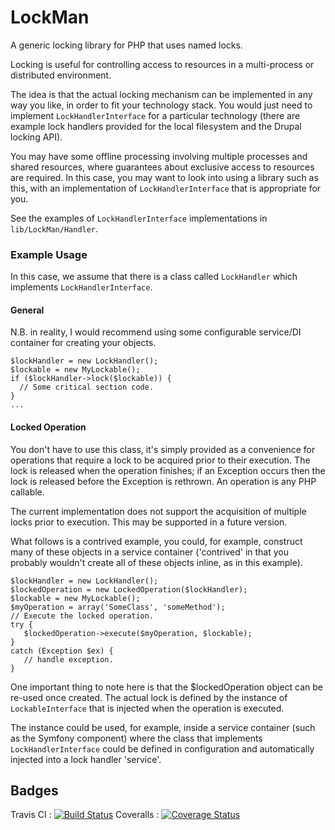 # LockMan

A generic locking library for PHP that uses named locks.

Locking is useful for controlling access to resources in a multi-process or distributed environment.

The idea is that the actual locking mechanism can be implemented in any way you like, in order to fit your technology
stack.  You would just need to implement `LockHandlerInterface` for a particular technology (there are example lock handlers provided for the local filesystem and the Drupal locking API).

You may have some offline processing involving multiple processes and shared resources, where guarantees about exclusive
access to resources are required.  In this case, you may want to look into using a library such as this, with an
implementation of `LockHandlerInterface` that is appropriate for you.

See the examples of `LockHandlerInterface` implementations in `lib/LockMan/Handler`.

### Example Usage

In this case, we assume that there is a class called `LockHandler` which implements `LockHandlerInterface`.

#### General

N.B. in reality, I would recommend using some configurable service/DI container for creating your objects.

```
$lockHandler = new LockHandler();
$lockable = new MyLockable();
if ($lockHandler->lock($lockable)) {
  // Some critical section code.
}
...
```

#### Locked Operation

You don't have to use this class, it's simply provided as a convenience for operations that require a lock to be acquired prior to their execution.  The lock is released when the operation finishes; if an Exception occurs then the lock is released before the Exception is rethrown.  An operation is any PHP callable.

The current implementation does not support the acquisition of multiple locks prior to execution.  This may be supported in a future version.

What follows is a contrived example, you could, for example, construct many of these objects in a service container ('contrived' in that you probably wouldn't create all of these objects inline, as in this example).

```
$lockHandler = new LockHandler();
$lockedOperation = new LockedOperation($lockHandler);
$lockable = new MyLockable();
$myOperation = array('SomeClass', 'someMethod');
// Execute the locked operation.
try {
   $lockedOperation->execute($myOperation, $lockable);
}
catch (Exception $ex) {
   // handle exception.
}
```

One important thing to note here is that the $lockedOperation object can be re-used once created.  The actual lock is
defined by the instance of `LockableInterface` that is injected when the operation is executed.

The instance could be used, for example, inside a service container (such as the Symfony component) where the
class that implements `LockHandlerInterface` could be defined in configuration and automatically injected into a
lock handler 'service'.

## Badges

Travis CI : [![Build Status](https://travis-ci.org/iainp999/lockman.svg?branch=master)](https://travis-ci.org/iainp999/lockman)
Coveralls : [![Coverage Status](https://coveralls.io/repos/iainp999/lockman/badge.png?branch=master)](https://coveralls.io/r/iainp999/lockman?branch=master)
